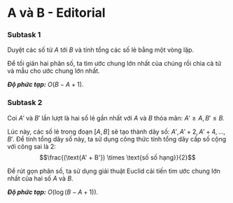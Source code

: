 # A và B - Editorial

### Subtask 1

Duyệt các số từ $A$ tới $B$ và tính tổng các số lẻ bằng một vòng lặp.

Để tối giản hai phân số, ta tìm ước chung lớn nhất của chúng rồi chia cả tử và mẫu cho ước chung lớn nhất.

***Độ phức tạp:*** $O(B - A + 1)$.

### Subtask 2

Coi $A'$ và $B'$ lần lượt là hai số lẻ gần nhất với $A$ và $B$ thỏa mãn: $A' \ge A, B' \le B$.

Lúc này, các số lẻ trong đoạn $[A, B]$ sẽ tạo thành dãy số: $A', A' + 2, A' + 4, \dots, B'$. Để tính tổng dãy số này, ta sử dụng công thức tính tổng dãy cấp số cộng với công sai là $2$:
$$\frac{(\text{A' + B'}) \times \text{số số hạng}}{2}$$

Để rút gọn phân số, ta sử dụng giải thuật Euclid cải tiến tìm ước chung lớn nhất của hai số $A$ và $B$.

***Độ phức tạp:*** $O\big(\log(B - A + 1)\big)$.